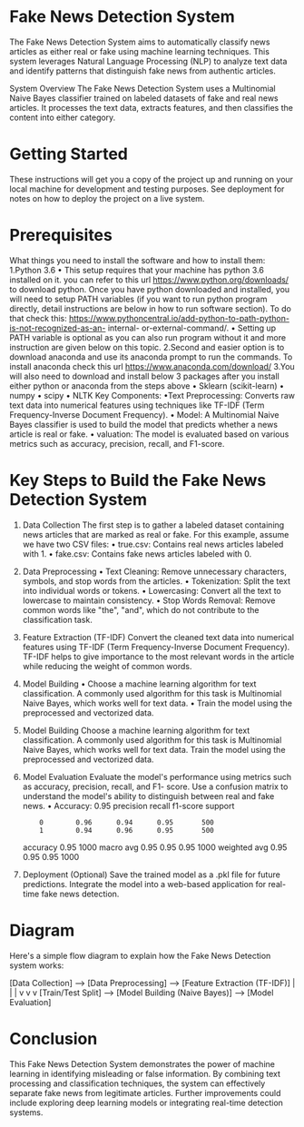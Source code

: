 # Fake News Detection System
The Fake News Detection System aims to automatically classify news articles as either real or fake using machine learning techniques. This system leverages Natural Language Processing (NLP) to analyze text data and identify patterns that distinguish fake news from authentic articles.

System Overview
The Fake News Detection System uses a Multinomial Naive Bayes classifier trained on labeled datasets of fake and real news articles. It processes the text data, extracts features, and then classifies the content into either category.
# Getting Started
These instructions will get you a copy of the project up and running on your local machine for development and testing purposes. See deployment for notes on how to deploy the project on a live system.

# Prerequisites
What things you need to install the software and how to install them:
1.Python 3.6
  • This setup requires that your machine has python 3.6 installed on it. 
   you can refer to this url https://www.python.org/downloads/ to download python. Once you have python downloaded and installed, you will need to setup PATH variables (if you want to run python program directly, detail instructions are below in how to run software section). To do that check this: https://www.pythoncentral.io/add-python-to-path-python-is-not-recognized-as-an- internal- or-external-command/.
  • Setting up PATH variable is optional as you can also run program without it and more instruction are given below on this topic.
2.Second and easier option is to download anaconda and use its anaconda prompt to run the commands. To install anaconda check this url https://www.anaconda.com/download/
3.You will also need to download and install below 3 packages after you install either python or anaconda from the steps above
  • Sklearn (scikit-learn)
  • numpy
  • scipy
  • NLTK
Key Components:
     •Text Preprocessing: Converts raw text data into numerical features using techniques like TF-IDF (Term Frequency-Inverse Document Frequency).
     • Model: A Multinomial Naive Bayes classifier is used to build the model that predicts whether a news article is real or fake.
     • valuation: The model is evaluated based on various metrics such as accuracy, precision, recall, and F1-score.

# Key Steps to Build the Fake News Detection System
1. Data Collection
   The first step is to gather a labeled dataset containing news articles that are marked as 
   real or fake.
   For this example, assume we have two CSV files:
     • true.csv: Contains real news articles labeled with 1.
     • fake.csv: Contains fake news articles labeled with 0.
2. Data Preprocessing
     • Text Cleaning: Remove unnecessary characters, symbols, and stop words from the articles.
     • Tokenization: Split the text into individual words or tokens.
     • Lowercasing: Convert all the text to lowercase to maintain consistency.
     • Stop Words Removal: Remove common words like "the", "and", which do not contribute to 
        the classification task.
3. Feature Extraction (TF-IDF)
   Convert the cleaned text data into numerical features using TF-IDF (Term Frequency-Inverse 
    Document Frequency).
   TF-IDF helps to give importance to the most relevant words in the article while reducing the 
   weight of common words.
4. Model Building
   • Choose a machine learning algorithm for text classification. A commonly used algorithm for 
     this task is Multinomial Naive Bayes, which works well for text data.
   • Train the model using the preprocessed and vectorized data.
5. Model Building
   Choose a machine learning algorithm for text classification. A commonly used algorithm for 
   this task is Multinomial Naive Bayes, which works well for text data.
   Train the model using the preprocessed and vectorized data.
6. Model Evaluation
   Evaluate the model's performance using metrics such as accuracy, precision, recall, and F1- 
   score.
   Use a confusion matrix to understand the model's ability to distinguish between real and 
   fake news.
  • Accuracy: 0.95
                 precision    recall  f1-score   support

           0        0.96      0.94      0.95       500
           1        0.94      0.96      0.95       500

      accuracy                           0.95      1000
      macro avg      0.95      0.95      0.95      1000
   weighted avg      0.95      0.95      0.95      1000

7. Deployment (Optional)
   Save the trained model as a .pkl file for future predictions.
   Integrate the model into a web-based application for real-time fake news detection.

# Diagram
Here's a simple flow diagram to explain how the Fake News Detection system works:

[Data Collection] --> [Data Preprocessing] --> [Feature Extraction (TF-IDF)] 
       |                     |                             |
       v                     v                             v
[Train/Test Split] --> [Model Building (Naive Bayes)] --> [Model Evaluation]

# Conclusion
This Fake News Detection System demonstrates the power of machine learning in identifying misleading or false information. By combining text processing and classification techniques, the system can effectively separate fake news from legitimate articles. Further improvements could include exploring deep learning models or integrating real-time detection systems.
